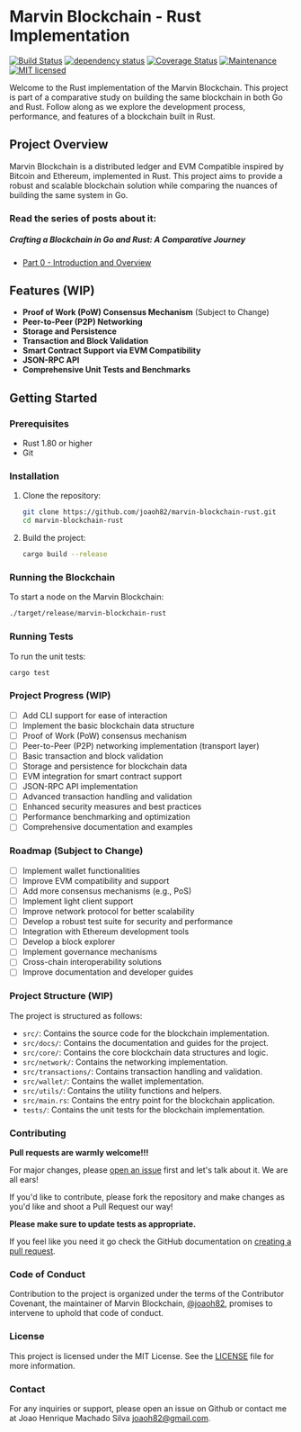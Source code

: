 # Marvin Blockchain - Rust Implementation

[![Build Status](https://github.com/joaoh82/marvin-blockchain-rust/workflows/Rust/badge.svg)](https://github.com/joaoh82/marvin-blockchain-rust/actions)
[![dependency status](https://deps.rs/repo/github/joaoh82/marvin-blockchain-rust/status.svg)](https://deps.rs/repo/github/joaoh82/marvin-blockchain-rust)
[![Coverage Status](https://coveralls.io/repos/github/joaoh82/marvin-blockchain-rust/badge.svg?branch=main)](https://coveralls.io/github/joaoh82/marvin-blockchain-rust?branch=main)
[![Maintenance](https://img.shields.io/badge/maintenance-actively%20maintained-brightgreen.svg)](https://deps.rs/repo/github/joaoh82/marvin-blockchain-rust)
[![MIT licensed](https://img.shields.io/badge/license-MIT-blue.svg)](./LICENSE)

Welcome to the Rust implementation of the Marvin Blockchain. This project is part of a comparative study on building the same blockchain in both Go and Rust. Follow along as we explore the development process, performance, and features of a blockchain built in Rust.

## Project Overview

Marvin Blockchain is a distributed ledger and EVM Compatible inspired by Bitcoin and Ethereum, implemented in Rust. This project aims to provide a robust and scalable blockchain solution while comparing the nuances of building the same system in Go.

### Read the series of posts about it:
##### Crafting a Blockchain in Go and Rust: A Comparative Journey
* [Part 0 - Introduction and Overview](https://blog.thepolyglotprogrammer.com/)

## Features (WIP)

- **Proof of Work (PoW) Consensus Mechanism** (Subject to Change)
- **Peer-to-Peer (P2P) Networking**
- **Storage and Persistence**
- **Transaction and Block Validation**
- **Smart Contract Support via EVM Compatibility**
- **JSON-RPC API**
- **Comprehensive Unit Tests and Benchmarks**

## Getting Started

### Prerequisites

- Rust 1.80 or higher
- Git

### Installation

1. Clone the repository:
    ```sh
    git clone https://github.com/joaoh82/marvin-blockchain-rust.git
    cd marvin-blockchain-rust
    ```

2. Build the project:
    ```sh
    cargo build --release
    ```

### Running the Blockchain
To start a node on the Marvin Blockchain:
```sh
./target/release/marvin-blockchain-rust
```

### Running Tests
To run the unit tests:
```sh
cargo test
```

### Project Progress (WIP)
- [ ] Add CLI support for ease of interaction
- [ ] Implement the basic blockchain data structure
- [ ] Proof of Work (PoW) consensus mechanism
- [ ] Peer-to-Peer (P2P) networking implementation (transport layer)
- [ ] Basic transaction and block validation
- [ ] Storage and persistence for blockchain data
- [ ] EVM integration for smart contract support
- [ ] JSON-RPC API implementation
- [ ] Advanced transaction handling and validation
- [ ] Enhanced security measures and best practices
- [ ] Performance benchmarking and optimization
- [ ] Comprehensive documentation and examples

### Roadmap (Subject to Change)
- [ ] Implement wallet functionalities
- [ ] Improve EVM compatibility and support
- [ ] Add more consensus mechanisms (e.g., PoS)
- [ ] Implement light client support
- [ ] Improve network protocol for better scalability
- [ ] Develop a robust test suite for security and performance
- [ ] Integration with Ethereum development tools
- [ ] Develop a block explorer
- [ ] Implement governance mechanisms
- [ ] Cross-chain interoperability solutions
- [ ] Improve documentation and developer guides

### Project Structure (WIP)
The project is structured as follows:
- `src/`: Contains the source code for the blockchain implementation.
- `src/docs/`: Contains the documentation and guides for the project.
- `src/core/`: Contains the core blockchain data structures and logic.
- `src/network/`: Contains the networking implementation.
- `src/transactions/`: Contains transaction handling and validation.
- `src/wallet/`: Contains the wallet implementation.
- `src/utils/`: Contains the utility functions and helpers.
- `src/main.rs`: Contains the entry point for the blockchain application.
- `tests/`: Contains the unit tests for the blockchain implementation.

### Contributing
**Pull requests are warmly welcome!!!**

For major changes, please [open an issue](https://github.com/joaoh82/marvin-blockchain-rust/issues/new) first and let's talk about it. We are all ears!

If you'd like to contribute, please fork the repository and make changes as you'd like and shoot a Pull Request our way!

**Please make sure to update tests as appropriate.**

If you feel like you need it go check the GitHub documentation on [creating a pull request](https://help.github.com/en/github/collaborating-with-issues-and-pull-requests/creating-a-pull-request).

### Code of Conduct

Contribution to the project is organized under the terms of the
Contributor Covenant, the maintainer of Marvin Blockchain, [@joaoh82](https://github.com/joaoh82), promises to
intervene to uphold that code of conduct.

### License
This project is licensed under the MIT License. See the [LICENSE](LICENSE) file for more information.

### Contact
For any inquiries or support, please open an issue on Github or contact me at Joao Henrique Machado Silva <joaoh82@gmail.com>.
